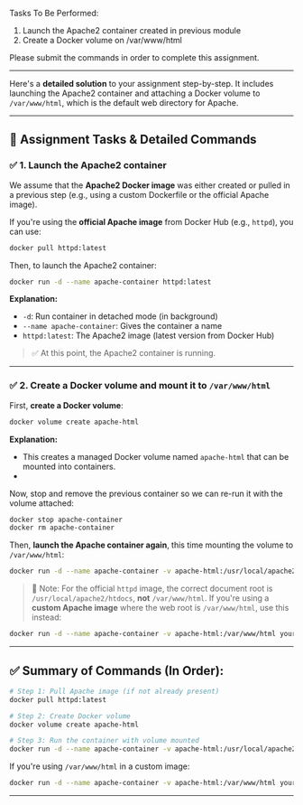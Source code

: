  Tasks To Be Performed:
 1. Launch the Apache2 container created in previous module
 2. Create a Docker volume on /var/www/html
 
 Please submit the commands in order to complete this assignment.

---
Here's a **detailed solution** to your assignment step-by-step. It includes launching the Apache2 container and attaching a Docker volume to `/var/www/html`, which is the default web directory for Apache.

---

## 🧾 **Assignment Tasks & Detailed Commands**

### ✅ **1. Launch the Apache2 container**

We assume that the **Apache2 Docker image** was either created or pulled in a previous step (e.g., using a custom Dockerfile or the official Apache image).

If you're using the **official Apache image** from Docker Hub (e.g., `httpd`), you can use:

```bash
docker pull httpd:latest
```

Then, to launch the Apache2 container:

```bash
docker run -d --name apache-container httpd:latest
```

**Explanation:**

* `-d`: Run container in detached mode (in background)
* `--name apache-container`: Gives the container a name
* `httpd:latest`: The Apache2 image (latest version from Docker Hub)

> ✅ At this point, the Apache2 container is running.

---

### ✅ **2. Create a Docker volume and mount it to `/var/www/html`**

First, **create a Docker volume**:

```bash
docker volume create apache-html
```

**Explanation:**

* This creates a managed Docker volume named `apache-html` that can be mounted into containers.
* 
Now, stop and remove the previous container so we can re-run it with the volume attached:

```bash
docker stop apache-container
docker rm apache-container
```

Then, **launch the Apache container again**, this time mounting the volume to `/var/www/html`:

```bash
docker run -d --name apache-container -v apache-html:/usr/local/apache2/htdocs httpd:latest
```

> 📌 Note: For the official `httpd` image, the correct document root is `/usr/local/apache2/htdocs`, **not** `/var/www/html`.
> If you're using a **custom Apache image** where the web root is `/var/www/html`, use this instead:

```bash
docker run -d --name apache-container -v apache-html:/var/www/html your-custom-apache-image
```

---

## ✅ Summary of Commands (In Order):

```bash
# Step 1: Pull Apache image (if not already present)
docker pull httpd:latest

# Step 2: Create Docker volume
docker volume create apache-html

# Step 3: Run the container with volume mounted
docker run -d --name apache-container -v apache-html:/usr/local/apache2/htdocs httpd:latest
```

If you're using `/var/www/html` in a custom image:

```bash
docker run -d --name apache-container -v apache-html:/var/www/html your-custom-apache-image
```

---



